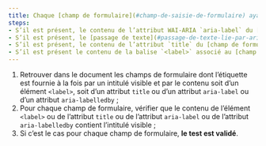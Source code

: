 ```yaml
---
title: Chaque [champ de formulaire](#champ-de-saisie-de-formulaire) ayant un [intitulé visible](#intitule-visible) vérifie-t-il ces conditions (hors cas particuliers) ?
steps:
- S’il est présent, le contenu de l’attribut WAI-ARIA `aria-label` du [champ de formulaire](#champ-de-saisie-de-formulaire) contient au moins l’[intitulé visible](#intitule-visible) ;
- S’il est présent, le [passage de texte](#passage-de-texte-lie-par-aria-labelledby-ou-aria-describedby) lié au [champ de formulaire](#champ-de-saisie-de-formulaire) via un attribut WAI-ARIA `aria-labelledby` contient au moins l’[intitulé visible](#intitule-visible) ;
- S’il est présent, le contenu de l’attribut `title` du [champ de formulaire](#champ-de-saisie-de-formulaire) contient au moins l’[intitulé visible](#intitule-visible) ;
- S’il est présent le contenu de la balise `<label>` associé au [champ de formulaire](#champ-de-saisie-de-formulaire) contient au moins l’[intitulé visible](#intitule-visible).
---
```


1. Retrouver dans le document les champs de formulaire dont l’étiquette est fournie à la fois par un intitulé visible et par le contenu soit d’un élément `<label>`, soit d’un attribut `title` ou d’un attribut `aria-label` ou d’un attribut `aria-labelledby` ;
2. Pour chaque champ de formulaire, vérifier que le contenu de l’élément `<label>` ou de l’attribut `title` ou de l’attribut `aria-label` ou de l’attribut `aria-labelledby` contient l’intitulé visible ;
3. Si c’est le cas pour chaque champ de formulaire, **le test est validé**.

